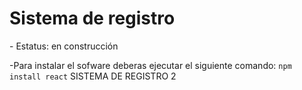 <h1>Sistema de registro</h1>
- Estatus: en construcción

-Para instalar el sofware deberas ejecutar el siguiente comando:
```npm install react```
SISTEMA DE REGISTRO 2
